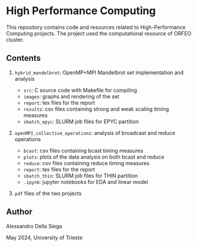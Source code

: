 # High Performance Computing 

This repository contains code and resources related to High-Performance Computing projects. The project used the computational resource of ORFEO cluster.

## Contents
1. `hybrid_mandelbrot`: OpenMP+MPI Mandelbrot set implementation and analysis
    - `src`: C source code with Makefile for compiling
    - `images`: graphs and rendering of the set
    - `report`: tex files for the report
    - `results`: csv files containing strong and weak scaling timing measures
    - `sbatch_epyc`: SLURM job files for EPYC partition


2. `openMPI_collective_operations`: analysis of broadcast and reduce operations
    - `bcast`: csv files containing bcast timing measures
    - `plots`: plots of the data analysis on both bcast and reduce
    - `reduce`: csv files containing reduce timing measures
    - `report`: tex files for the report
    - `sbatch_thin`: SLURM job files for THIN partition
    - `.ipynb`: jupyter notebooks for EDA and linear model

3. `pdf` files of the two projects

## Author
Alessandro Della Siega

May 2024, University of Trieste